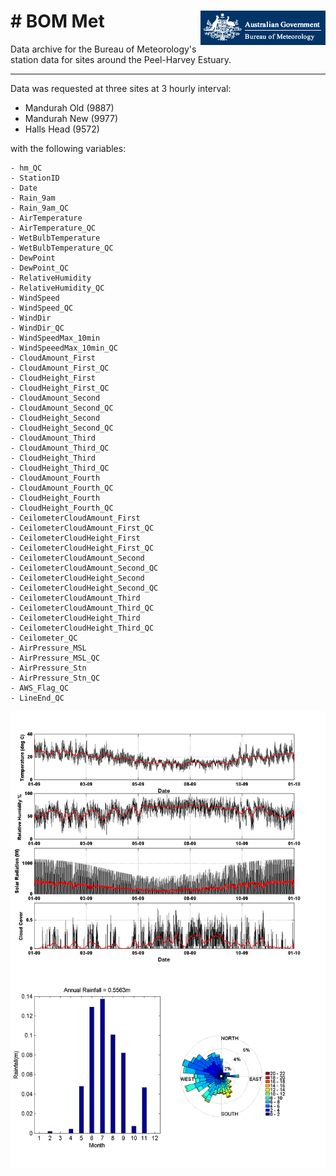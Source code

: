 # # BOM Met   <img src="https://github.com/AquaticEcoDynamics/Peel_ARC/blob/master/Images/Logos/bom.gif" align="right">

Data archive for the Bureau of Meteorology's station data for sites around the Peel-Harvey Estuary.

---

Data was requested at three sites at 3 hourly interval:

- Mandurah Old (9887)
- Mandurah New (9977)
- Halls Head (9572)

with the following variables:

```
- hm_QC
- StationID
- Date
- Rain_9am
- Rain_9am_QC
- AirTemperature
- AirTemperature_QC
- WetBulbTemperature
- WetBulbTemperature_QC
- DewPoint
- DewPoint_QC
- RelativeHumidity
- RelativeHumidity_QC
- WindSpeed
- WindSpeed_QC
- WindDir
- WindDir_QC
- WindSpeedMax_10min
- WindSpeeedMax_10min_QC
- CloudAmount_First
- CloudAmount_First_QC
- CloudHeight_First
- CloudHeight_First_QC
- CloudAmount_Second
- CloudAmount_Second_QC
- CloudHeight_Second
- CloudHeight_Second_QC
- CloudAmount_Third
- CloudAmount_Third_QC
- CloudHeight_Third
- CloudHeight_Third_QC
- CloudAmount_Fourth
- CloudAmount_Fourth_QC
- CloudHeight_Fourth
- CloudHeight_Fourth_QC
- CeilometerCloudAmount_First
- CeilometerCloudAmount_First_QC
- CeilometerCloudHeight_First
- CeilometerCloudHeight_First_QC
- CeilometerCloudAmount_Second
- CeilometerCloudAmount_Second_QC
- CeilometerCloudHeight_Second
- CeilometerCloudHeight_Second_QC
- CeilometerCloudAmount_Third
- CeilometerCloudAmount_Third_QC
- CeilometerCloudHeight_Third
- CeilometerCloudHeight_Third_QC
- Ceilometer_QC
- AirPressure_MSL
- AirPressure_MSL_QC
- AirPressure_Stn
- AirPressure_Stn_QC
- AWS_Flag_QC
- LineEnd_QC
```

<img src="https://github.com/AquaticEcoDynamics/Peel_ARC/blob/master/Images/BOM.png">

